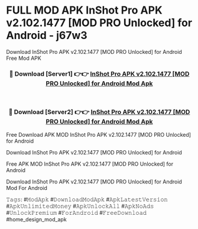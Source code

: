 # FULL MOD APK InShot Pro APK v2.102.1477 [MOD PRO Unlocked] for Android - j67w3
Download InShot Pro APK v2.102.1477 [MOD PRO Unlocked] for Android Free Mod APK

<div align="center">
<h3>🔴 Download [Server1] 👉👉 <a href="https://apk-comot.site?title=InShot_Pro_APK_v2.102.1477_[MOD_PRO_Unlocked]_for_Android">InShot Pro APK v2.102.1477 [MOD PRO Unlocked] for Android Mod Apk</a></h3><br>

<h3>🔴 Download [Server2] 👉👉 <a href="https://apk-comot.site?title=InShot_Pro_APK_v2.102.1477_[MOD_PRO_Unlocked]_for_Android">InShot Pro APK v2.102.1477 [MOD PRO Unlocked] for Android Mod Apk</a></h3>
</div>


Free Download APK MOD InShot Pro APK v2.102.1477 [MOD PRO Unlocked] for Android

Download InShot Pro APK v2.102.1477 [MOD PRO Unlocked] for Android 

Free APK MOD InShot Pro APK v2.102.1477 [MOD PRO Unlocked] for Android 

Download InShot Pro APK v2.102.1477 [MOD PRO Unlocked] for Android Mod For Android

𝚃𝚊𝚐𝚜: #𝙼𝚘𝚍𝙰𝚙𝚔 #𝙳𝚘𝚠𝚗𝚕𝚘𝚊𝚍𝙼𝚘𝚍𝙰𝚙𝚔 #𝙰𝚙𝚔𝙻𝚊𝚝𝚎𝚜𝚝𝚅𝚎𝚛𝚜𝚒𝚘𝚗 #𝙰𝚙𝚔𝚄𝚗𝚕𝚒𝚖𝚒𝚝𝚎𝚍𝙼𝚘𝚗𝚎𝚢 #𝙰𝚙𝚔𝚄𝚗𝚕𝚘𝚌𝚔𝙰𝚕𝚕 #𝙰𝚙𝚔𝙽𝚘𝙰𝚍𝚜 #𝚄𝚗𝚕𝚘𝚌𝚔𝙿𝚛𝚎𝚖𝚒𝚞𝚖 #𝙵𝚘𝚛𝙰𝚗𝚍𝚛𝚘𝚒𝚍 #𝙵𝚛𝚎𝚎𝙳𝚘𝚠𝚗𝚕𝚘𝚊𝚍 #home_design_mod_apk